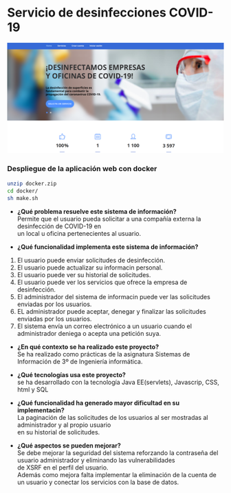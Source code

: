 # Servicio de desinfecciones COVID-19  
![alt text](https://github.com/dmarcob/desinfeccionCOVID/blob/main/images/index.png)  
### Despliegue de la aplicación web con docker
```bash
unzip docker.zip
cd docker/
sh make.sh
```

* **¿Qué problema resuelve este sistema de información?**  
 Permite que el usuario pueda solicitar a una compañía externa la desinfección de COVID-19 en   
 un local u oficina pertenecientes al usuario.  

* **¿Qué funcionalidad implementa este sistema de información?**  
 1. El usuario puede enviar solicitudes de desinfección.  
 2. El usuario puede actualizar su informacin personal.  
 3. El usuario puede ver su historial de solicitudes.  
 4. El usuario puede ver los servicios que ofrece la empresa de desinfección.   
 5. El administrador del sistema de informacin puede ver las solicitudes enviadas por los usuarios.  
 6. EL administrador puede aceptar, denegar y finalizar las solicitudes enviadas por los usuarios.  
 7. El sistema envía un correo electrónico a un usuario cuando el administrador deniega o acepta una petición suya.  
 
* **¿En qué contexto se ha realizado este proyecto?**  
 Se ha realizado como prácticas de la asignatura Sistemas de Información de 3º de Ingeniería informática.  
 
* **¿Qué tecnologías usa este proyecto?**  
 se ha desarrollado con la tecnología Java EE(servlets), Javascrip, CSS, html y SQL  
 
* **¿Qué funcionalidad ha generado mayor dificultad en su implementacin?**  
 La paginación de las solicitudes de los usuarios al ser mostradas al administrador y al propio usuario  
 en su historial de solicitudes.  
 
* **¿Qué aspectos se pueden mejorar?**  
Se debe mejorar la seguridad del sistema reforzando la contraseña del usuario administrador y eliminando las vulnerabilidades  
de XSRF en el perfil del usuario.   
Además como mejora falta implementar la eliminación de la cuenta de un usuario y conectar los servicios con la base de datos.  

